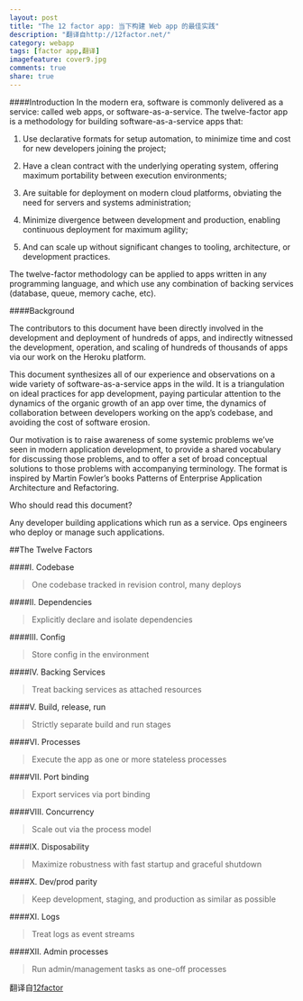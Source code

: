 ```yaml
---
layout: post
title: "The 12 factor app: 当下构建 Web app 的最佳实践"
description: "翻译自http://12factor.net/"
category: webapp
tags: [factor app,翻译]
imagefeature: cover9.jpg
comments: true
share: true
---
```


####Introduction
In the modern era, software is commonly delivered as a service: called web apps, or software-as-a-service. The twelve-factor app is a methodology for building software-as-a-service apps that:

1. Use declarative formats for setup automation, to minimize time and cost for new developers joining the project;

2. Have a clean contract with the underlying operating system, offering maximum portability between execution environments;

3. Are suitable for deployment on modern cloud platforms, obviating the need for servers and systems administration;

4. Minimize divergence between development and production, enabling continuous deployment for maximum agility;

5. And can scale up without significant changes to tooling, architecture, or development practices.

The twelve-factor methodology can be applied to apps written in any programming language, and which use any combination of backing services (database, queue, memory cache, etc).

####Background

The contributors to this document have been directly involved in the development and deployment of hundreds of apps, and indirectly witnessed the development, operation, and scaling of hundreds of thousands of apps via our work on the Heroku platform.

This document synthesizes all of our experience and observations on a wide variety of software-as-a-service apps in the wild. It is a triangulation on ideal practices for app development, paying particular attention to the dynamics of the organic growth of an app over time, the dynamics of collaboration between developers working on the app’s codebase, and avoiding the cost of software erosion.

Our motivation is to raise awareness of some systemic problems we’ve seen in modern application development, to provide a shared vocabulary for discussing those problems, and to offer a set of broad conceptual solutions to those problems with accompanying terminology. The format is inspired by Martin Fowler’s books Patterns of Enterprise Application Architecture and Refactoring.

Who should read this document?

Any developer building applications which run as a service. Ops engineers who deploy or manage such applications.

##The Twelve Factors

####I. Codebase

>One codebase tracked in revision control, many deploys

####II. Dependencies

>Explicitly declare and isolate dependencies

####III. Config

>Store config in the environment

####IV. Backing Services

>Treat backing services as attached resources

####V. Build, release, run

>Strictly separate build and run stages

####VI. Processes

>Execute the app as one or more stateless processes

####VII. Port binding

>Export services via port binding

####VIII. Concurrency

>Scale out via the process model

####IX. Disposability

>Maximize robustness with fast startup and graceful shutdown

####X. Dev/prod parity

>Keep development, staging, and production as similar as possible

####XI. Logs

>Treat logs as event streams

####XII. Admin processes

>Run admin/management tasks as one-off processes

翻译自[12factor](http://12factor.net/)